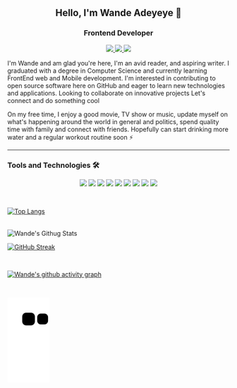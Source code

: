 <h2 align="center">Hello, I'm Wande Adeyeye 👋</h2>
<h3 align="center">Frontend Developer</h3>
<p align="center">
   
<a href="https://twitter.com/wandeadeyeye">
   <img src="https://img.shields.io/static/v1?label=&labelColor=1DA1F2&message=TWITTER&color=1DA1F2&style=for-the-badge&logo=Twitter&logoColor=white"/>
</a>

<a href="https://medium.com/@wandeadeyeye">
   <img src="https://img.shields.io/static/v1?label=&labelColor=000000&message=MEDIUM&color=000000&style=for-the-badge&logo=medium&logoColor=white"/>
</a>

<a href="https://www.linkedin.com/in/wandeadeyeye/">
   <img src="https://img.shields.io/static/v1?label=&labelColor=0072B1&message=LINKEDIN&color=0072B1&style=for-the-badge&logo=linkedin&logoColor=white"/>
</a>

<p/>


I'm Wande and am glad you're here, I'm an avid reader, and aspiring writer. I graduated with a degree in Computer Science and currently learning FrontEnd web and Mobile development. I'm interested in contributing to open source software here on GitHub and eager to learn new technologies and applications. Looking to collaborate on innovative projects Let's connect and do something cool

On my free time, I enjoy a good movie, TV show or music, update myself on what's happening around the world in general and politics, spend quality time with family and connect with friends. Hopefully can start drinking more water and a regular workout routine soon ⚡

<hr>


<h3>Tools and Technologies 🛠️</h3>
    <p align="center">
        <img src="https://img.shields.io/static/v1?label=&labelColor=F06529&message=HTML5&color=F06529&style=for-the-badge&logo=HTML5&logoColor=white"/>
        <img src="https://img.shields.io/static/v1?label=&labelColor=264DE4&message=CSS3&color=264DE4&logoColor=blue&style=for-the-badge&logo=CSS3&logoColor=white"/> 
        <img src="https://img.shields.io/static/v1?label=&labelColor=292826&message=JAVASCRIPT&color=292826&logoColor=yellow&style=for-the-badge&logo=javascript&logoColor=white"/>
        <img src="https://img.shields.io/static/v1?label=&labelColor=563d7c&message=BOOTSTRAP&color=563d7c&logoColor=fffff&style=for-the-badge&logo=bootstrap&logoColor=white"/>
        <img src="https://img.shields.io/static/v1?label=&labelColor=F29111&message=MYSQL&color=F29111&logoColor=white&style=for-the-badge&logo=mysql&logoColor=white"/>
        <img src="https://img.shields.io/static/v1?label=&labelColor=306998&message=PYTHON&color=306998&style=for-the-badge&logo=python&logoColor=white"/>
        <img src="https://img.shields.io/static/v1?label=&labelColor=0078D7&message=VS CODE&color=0078D7&logoColor=blue&style=for-the-badge&logo=visual studio code&logoColor=white"/>
        <img src="https://img.shields.io/static/v1?label=&labelColor=E24329&message=GIT&color=E24329&style=for-the-badge&logo=git&logoColor=white"/>
        <img src="https://img.shields.io/static/v1?label=&labelColor=000000&message=GITHUB&color=000000&logoColor=black&style=for-the-badge&logo=github&logoColor=white"/>
    </p>
<br>

[![Top Langs](https://github-readme-stats.vercel.app/api/top-langs/?username=wandeadeyeye&theme=github-dark&layout=compact)](https://github.com/anuraghazra/github-readme-stats)

<br>

<img align="center" alt="Wande's Githug Stats" src="https://github-readme-stats.vercel.app/api?username=wandeadeyeye&show_icons=true&include_all_commits=true&theme=transparent"/>

<br>

[![GitHub Streak](https://streak-stats.demolab.com/?user=wandeadeyeye&theme=transparent)](https://git.io/streak-stats)

<br>

[![Wande's github activity graph](https://github-readme-activity-graph.vercel.app/graph?username=wandeadeyeye&theme=github-dark)](https://github.com/ashutosh00710/github-readme-activity-graph)

<br>

![snake gif](https://github.com/wandeadeyeye/wandeadeyeye/blob/output/github-contribution-grid-snake.svg)

<!---
wandeadeyeye/wandeadeyeye is a ✨ special ✨ repository because its `README.md` (this file) appears on your GitHub profile.
You can click the Preview link to take a look at your changes.
--->
